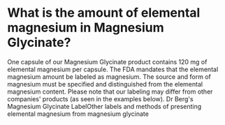 # What is the amount of elemental magnesium in Magnesium Glycinate?

One capsule of our Magnesium Glycinate product contains 120 mg of elemental magnesium per capsule. The FDA mandates that the elemental magnesium amount be labeled as magnesium. The source and form of magnesium must be specified and distinguished from the elemental magnesium content. Please note that our labeling may differ from other companies' products (as seen in the examples below). Dr Berg's Magnesium Glycinate LabelOther labels and methods of presenting elemental magnesium from magnesium glycinate